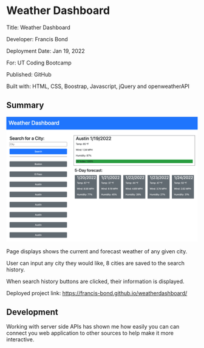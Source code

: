# Weather Dashboard

Title: Weather Dashboard

Developer: Francis Bond

Deployment Date: Jan 19, 2022

For: UT Coding Bootcamp

Published: GitHub 

Built with: HTML, CSS, Boostrap, Javascript, jQuery and openweatherAPI


## Summary
![Screenshot of application](IMG.png)

Page displays shows the current and forecast weather of any given city.

User can input any city they would like, 8 cities are saved to the search history.

When search history buttons are clicked, their information is displayed.

Deployed project link: https://francis-bond.github.io/weatherdashboard/

## Development

Working with server side APIs has shown me how easily you can can connect you web application to other sources to help make it more interactive.

